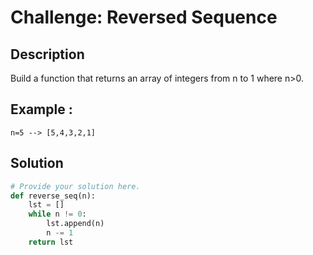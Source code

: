 # Challenge: Reversed Sequence

## Description

Build a function that returns an array of integers from n to 1 where n>0.

## Example :
``n=5 --> [5,4,3,2,1]``

## Solution

```python
# Provide your solution here.
def reverse_seq(n):
    lst = []
    while n != 0:
        lst.append(n)
        n -= 1
    return lst
